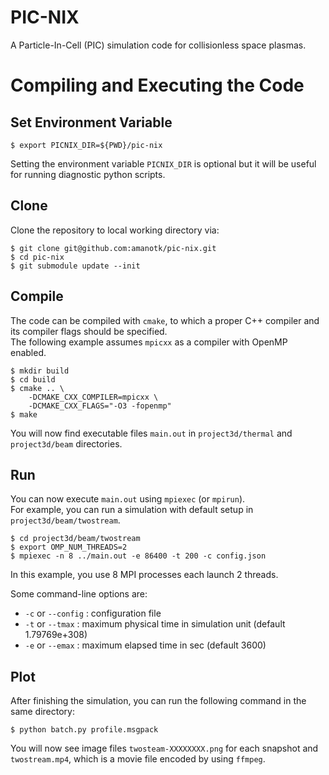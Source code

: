 # PIC-NIX
A Particle-In-Cell (PIC) simulation code for collisionless space plasmas.

# Compiling and Executing the Code

## Set Environment Variable
```
$ export PICNIX_DIR=${PWD}/pic-nix
```
Setting the environment variable `PICNIX_DIR` is optional but it will be useful for running diagnostic python scripts.

## Clone
Clone the repository to local working directory via:
```
$ git clone git@github.com:amanotk/pic-nix.git
$ cd pic-nix
$ git submodule update --init
```

## Compile
The code can be compiled with `cmake`, to which a proper C++ compiler and its compiler flags should be specified.  
The following example assumes `mpicxx` as a compiler with OpenMP enabled.
```
$ mkdir build
$ cd build
$ cmake .. \
	-DCMAKE_CXX_COMPILER=mpicxx \
	-DCMAKE_CXX_FLAGS="-O3 -fopenmp"
$ make
```
You will now find executable files `main.out` in `project3d/thermal` and `project3d/beam` directories.

## Run
You can now execute `main.out` using `mpiexec` (or `mpirun`).  
For example, you can run a simulation with default setup in `project3d/beam/twostream`.
```
$ cd project3d/beam/twostream
$ export OMP_NUM_THREADS=2
$ mpiexec -n 8 ../main.out -e 86400 -t 200 -c config.json
```
In this example, you use 8 MPI processes each launch 2 threads.

Some command-line options are:
- `-c` or `--config` : configuration file
- `-t` or `--tmax`   : maximum physical time in simulation unit (default 1.79769e+308)
- `-e` or `--emax`   : maximum elapsed time in sec (default 3600)

## Plot
After finishing the simulation, you can run the following command in the same directory:
```
$ python batch.py profile.msgpack
```
You will now see image files `twosteam-XXXXXXXX.png` for each snapshot and `twostream.mp4`, which is a movie file encoded by using `ffmpeg`.
